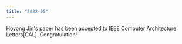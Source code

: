 ```yaml
---
title: "2022-05"
---
```


Hoyong Jin's paper has been accepted to IEEE Computer Architecture Letters[CAL]. Congratulation!

